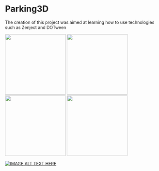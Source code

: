 # Parking3D

The creation of this project was aimed at learning how to use technologies such as Zenject and DOTween


<div>
   <img src="https://sun9-east.userapi.com/sun9-18/s/v1/ig2/qWMaJMB6ZnijAc58Ujv39wto8Jg2wJuVJfT06ujie6TrBnOr4jBXafJLHjnzl6VEKacLqRK6eMfWBkqymxzY2qeA.jpg?size=486x1080&quality=95&type=album" width="200"/>
   <img src="https://sun9-east.userapi.com/sun9-58/s/v1/ig2/n1fXoTeZWczrnjJ4iIba5AIDJe5EjvYEBU-zikTlITtZwWQp0DG-wCYxmjXOFZlr8RGa8S8CoXHeQxVvh9I0_Y5Q.jpg?size=486x1080&quality=95&type=album" width="200"/>
   <img src="https://sun9-east.userapi.com/sun9-31/s/v1/ig2/mLbWCDNZZ0CH2i2JQ7A2_iLDQzPqgoR2qJ7vjqObJxAdGZ6NkLuJlPs3nN8LsHfK7OY6MJyOjfwxSI8-Nbxz_tIf.jpg?size=486x1080&quality=95&type=album" width="200"/>
   <img src="https://sun9-west.userapi.com/sun9-16/s/v1/ig2/qz5vqzIX7jgrh-QWAWdVkHQANk3uhufXeOaDxnBkH5W4v8HIhzfeuM4WTTiXWWlAgNcb7EhaGqgBCRGQPongKwzP.jpg?size=486x1080&quality=95&type=album" width="200"/>
</div>

[![IMAGE ALT TEXT HERE](https://img.youtube.com/vi/osuGnGvz7EU/0.jpg)](https://www.youtube.com/shorts/osuGnGvz7EU)
